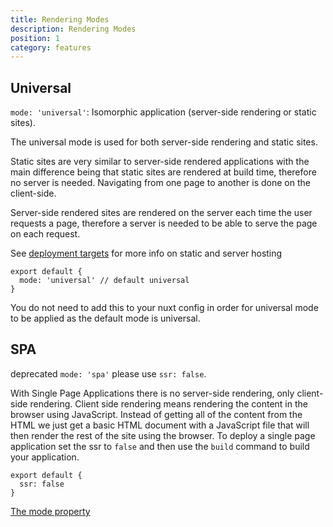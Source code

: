 ```yaml
---
title: Rendering Modes
description: Rendering Modes
position: 1
category: features
---
```


## Universal

`mode: 'universal'`: Isomorphic application (server-side rendering or static sites).

The universal mode is used for both server-side rendering and static sites.

Static sites are very similar to server-side rendered applications with the main difference being that static sites are rendered at build time, therefore no server is needed. Navigating from one page to another is done on the client-side.

Server-side rendered sites are rendered on the server each time the user requests a page, therefore a server is needed to be able to serve the page on each request.

See [deployment targets](/guides/features/deployment-targets) for more info on static and server hosting

```js{}[nuxt.config.js]
export default {
  mode: 'universal' // default universal
}
```

<base-alert type="info">

You do not need to add this to your nuxt config in order for universal mode to be applied as the default mode is universal.

</base-alert>

## SPA

<base-alert type="warning">

deprecated `mode: 'spa'` please use `ssr: false`.

</base-alert>

With Single Page Applications there is no server-side rendering, only client-side rendering. Client side rendering means rendering the content in the browser using JavaScript. Instead of getting all of the content from the HTML we just get a basic HTML document with a JavaScript file that will then render the rest of the site using the browser. To deploy a single page application set the ssr to `false` and then use the `build` command to build your application.

```js{}[nuxt.config.js]
export default {
  ssr: false
}
```

<base-alert type="next">

[The mode property](/guides/configuration-glossary/configuration-mode)

</base-alert>
